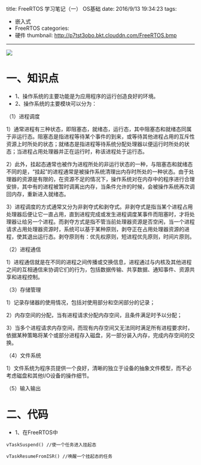 title: FreeRTOS 学习笔记（一） OS基础
date: 2016/9/13 19:34:23
tags:
- 嵌入式
- FreeRTOS
categories:
- 硬件
thumbnail: http://p7tst3obo.bkt.clouddn.com/FreeRTOS.bmp
---


![](http://p7tst3obo.bkt.clouddn.com/FreeRTOS.bmp)

# 一、知识点

- 1、操作系统的主要功能是为应用程序的运行创造良好的环境。
- 2、操作系统的主要模块可以分为：

<!-- more -->

（1）进程调度

1）通常进程有三种状态，即阻塞态，就绪态，运行态，其中阻塞态和就绪态同属于非运行态。阻塞态是指进程等待某个事件的到来，或等待其他进程占用的互斥性资源上时所处的状态；就绪态是指进程等待系统分配处理器以便运行时所处的状态；当进程占用处理器并正在运行时，称该进程处于运行态。

2）此外，挂起态通常也被作为进程所处的非运行状态的一种，与阻塞态和就绪态不同的是，“挂起”的进程通常是被操作系统清理出内存时所处的一种状态。由于处理器的资源是有限的，在资源不足的情况下，操作系统对在内存中的程序进行合理安排，其中有的进程被暂时调离出内存，当条件允许的时候，会被操作系统再次调回内存，重新进入就绪态。

3）进程调度的方式通常又分为非剥夺式和剥夺式。非剥夺式是指当某个进程占用处理器后便让它一直占用，直到进程完成或发生进程调度某事件而阻塞时，才将处理器让给另一个进程。而剥夺方式是指不管当前处理器资源是否空闲，当一个进程请求占用处理器资源时，系统可以基于某种原则，剥夺正在占用处理器资源的进程，使其退出运行态。剥夺原则有：优先权原则，短进程优先原则，时间片原则。

（2）进程通信

1）进程通信就是在不同的进程之间传播或交换信息，进程通过与内核及其他进程之间的互相通信来协调它们的行为，包括数据传输、共享数据、通知事件、资源共享和进程控制。

（3）存储管理

1）记录存储器的使用情况，包括对使用部分和空闲部分的记录；

2）内存空间的分配，当有进程请求分配内存空间，且条件满足时予以分配；

3）当多个进程请求内存空间，而现有内存空间又无法同时满足所有进程要求时，依据某种策略将某个或部分进程存入磁盘，另一部分装入内存，完成内存空间的交换。

（4）文件系统

1）文件系统为程序员提供一个良好，清晰的独立于设备的抽象文件模型，而不必考虑磁盘和其他I/O设备的操作细节。

（5）输入输出

# 二、代码
- 1、在FreeRTOS中
```
vTaskSuspend() //使一个任务进入挂起态
```
```
vTaskResumeFromISR() //唤醒一个挂起态的任务
```
